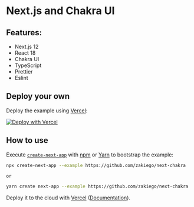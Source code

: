 # Next.js and Chakra UI

## Features:

- Next.js 12
- React 18
- Chakra UI
- TypeScript
- Prettier
- Eslint

## Deploy your own

Deploy the example using [Vercel](https://vercel.com):

[![Deploy with Vercel](https://vercel.com/button)](https://vercel.com/new/git/external?repository-url=https://github.com/zakiego/next-chakra&project-name=next-chakra&repository-name=next-chakra)

## How to use

Execute [`create-next-app`](https://github.com/vercel/next.js/tree/canary/packages/create-next-app) with [npm](https://docs.npmjs.com/cli/init) or [Yarn](https://yarnpkg.com/lang/en/docs/cli/create/) to bootstrap the example:

```bash
npx create-next-app --example https://github.com/zakiego/next-chakra

or

yarn create next-app --example https://github.com/zakiego/next-chakra
```

Deploy it to the cloud with [Vercel](https://vercel.com/new) ([Documentation](https://nextjs.org/docs/deployment)).
